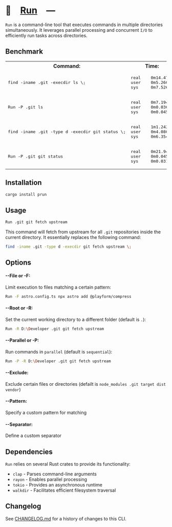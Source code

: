 # 🍺 [Run] —

`Run` is a command-line tool that executes commands in multiple directories
simultaneously. It leverages parallel processing and concurrent `I/O` to
efficiently run tasks across directories.

[Run]: HTTPS://crates.io/crates/prun

## Benchmark

<table>
	<tr>
		<th>Command:</th>
		<th>Time:</th>
	</tr>
	<tr>
		<td>
			<pre>find -iname .git -execdir ls \;</pre>
		</td>
		<td>
			<pre>real    0m14.476s
user    0m5.260s
sys     0m7.526s</pre>
		</td>
	</tr>
	<tr>
		<td>
			<pre>Run -P .git ls</pre>
		</td>
		<td>
			<pre>real    0m7.194s
user    0m0.030s
sys     0m0.045s</pre>
		</td>
	</tr>
	<tr>
		<td>
			<pre>find -iname .git -type d -execdir git status \;</pre>
		</td>
		<td>
			<pre>real    1m1.242s
user    0m4.080s
sys     0m6.354s</pre>
		</td>
	</tr>
	<tr>
		<td>
			<pre>Run -P .git git status</pre>
		</td>
		<td>
			<pre>real    0m21.947s
user    0m0.045s
sys     0m0.031s</pre>
		</td>
	</tr>
</table>

## Installation

```sh
cargo install prun
```

## Usage

```sh
Run .git git fetch upstream
```

This command will fetch from upstream for all `.git` repositories inside the
current directory. It essentially replaces the following command:

```sh
find -iname .git -type d -execdir git fetch upstream \;
```

## Options

#### --File or -F:

Limit execution to files matching a certain pattern:

```sh
Run -F astro.config.ts npx astro add @playform/compress
```

#### --Root or -R:

Set the current working directory to a different folder (default is `.`):

```sh
Run -R D:\Developer .git git fetch upstream
```

#### --Parallel or -P:

Run commands in `parallel` (default is `sequential`):

```sh
Run -P -R D:\Developer .git git fetch upstream
```

#### --Exclude:

Exclude certain files or directories (defailt is
`node_modules .git target dist vendor`)

#### --Pattern:

Specify a custom pattern for matching

#### --Separator:

Define a custom separator

## Dependencies

`Run` relies on several Rust crates to provide its functionality:

-   `clap` - Parses command-line arguments
-   `rayon` - Enables parallel processing
-   `tokio` - Provides an asynchronous runtime
-   `walkdir` - Facilitates efficient filesystem traversal

[Run]: HTTPS://crates.io/crates/prun

## Changelog

See [CHANGELOG.md](CHANGELOG.md) for a history of changes to this CLI.
